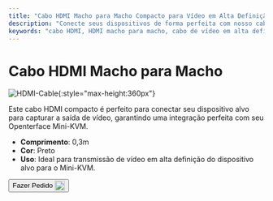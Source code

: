 ```yaml
---
title: "Cabo HDMI Macho para Macho Compacto para Vídeo em Alta Definição"
description: "Conecte seus dispositivos de forma perfeita com nosso cabo HDMI macho para macho compacto, ideal para transmissão de vídeo em alta definição."
keywords: "cabo HDMI, HDMI macho para macho, cabo de vídeo em alta definição, HDMI compacto"
---
```


# Cabo HDMI Macho para Macho

![HDMI-Cable](https://assets.openterface.com/images/product/part/OP-03-CABLE30-HDMI.webp){:style="max-height:360px"}

Este cabo HDMI compacto é perfeito para conectar seu dispositivo alvo para capturar a saída de vídeo, garantindo uma integração perfeita com seu Openterface Mini-KVM.

- **Comprimento**: 0,3m
- **Cor**: Preto
- **Uso**: Ideal para transmissão de vídeo em alta definição do dispositivo alvo para o Mini-KVM.

<button class="md-button" onclick="window.location.href='https://shop.techxartisan.com/products/hdmi-male-to-male-cable'"> Fazer Pedido <img src="https://assets.openterface.com/images/trademark/txa.svg" alt="TxA Shop" style="vertical-align: middle; height: 20px;"></button>